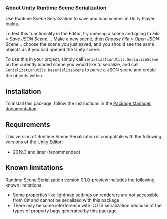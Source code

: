 ### About Unity Runtime Scene Serialization
Use Runtime Scene Serialization to save and load scenes in Unity Player builds.

To test this functionality in the Editor, try opening a scene and going to *File > Save JSON Scene...*. Make a new scene, then *Choose File > Open JSON Scene...* choose the scene you just saved, and you should see the same objects as if you had opened the Unity scene.

To use this in your project, simply call `SerializationUtils.SerializeScene` on the curently loaded scene you would like to serialize, and call `SerializationUtils.DeserializeScene` to parse a JSON scene and create the objects within.

<a name="Installation"></a>

## Installation

To install this package, follow the instructions in the [Package Manager documentation](https://docs.unity3d.com/Manual/upm-ui-install.html).

## Requirements

This version of Runtime Scene Serialization is compatible with the following versions of the Unity Editor:

* 2019.3 and later (recommended)

## Known limitations

Runtime Scene Serialization version 0.1.0-preview includes the following known limitations:

* Some properties like lightmap settings on renderers are not accessible from C# and cannot be serialized with this package
* There may be some interference with DOTS serialization because of the types of property bags generated by this package
